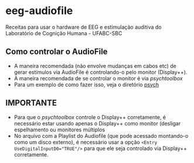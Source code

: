 # eeg-audiofile
Receitas para usar o hardware de EEG e estimulação auditiva do Laboratório de Cognição Humana - UFABC-SBC

## Como controlar o AudioFile

- A maneira recomendada (não envolve mudanças em cabos etc) de gerar estímulos via AudioFile é controlando-o 
pelo monitor (Display++). 
- A maneira recomendada de se controlar o monitor é via _psychtoolbox_
- Para um exemplo de como fazer isso, veja o diretório [psych](./psych)

## IMPORTANTE
- Para que o _psychtoolbox_ controle o Display++ corretamente, é necessário estar usando apenas o Display++ como monitor (desligar espelhamento ou monitores múltiplos
- No arquivo com a Playlist do Audiofile (que pode acessado montando-o como um disco externo), é necessário usar a opção `<Entry UseDigitalInputD0="TRUE"/>` para que ele seja controlado via Display++ corretamente.

